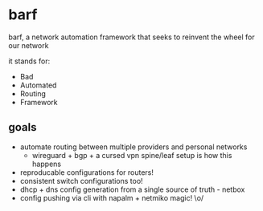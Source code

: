 # barf
barf, a network automation framework that seeks to reinvent the wheel for our network

it stands for:
* Bad
* Automated
* Routing
* Framework

## goals
* automate routing between multiple providers and personal networks
    * wireguard + bgp + a cursed vpn spine/leaf setup is how this happens
* reproducable configurations for routers!
* consistent switch configurations too!
* dhcp + dns config generation from a single source of truth - netbox
* config pushing via cli with napalm + netmiko magic! \o/
